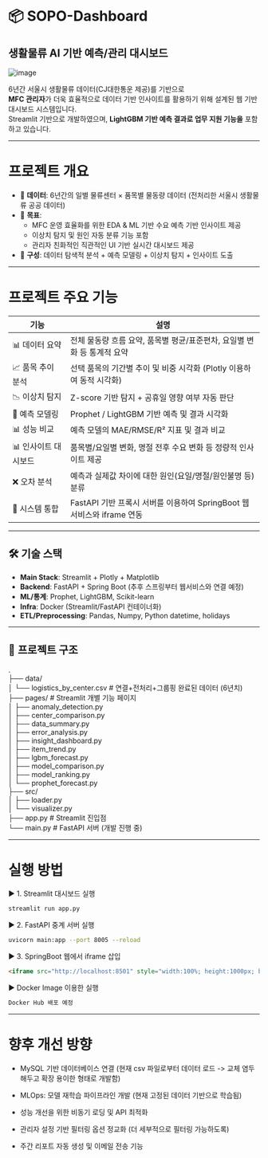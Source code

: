 # 📦 SOPO-Dashboard

## 생활물류 AI 기반 예측/관리 대시보드
![image](https://github.com/user-attachments/assets/7f20dc65-ff28-4e67-ade7-89f2d5430658)



6년간 서울시 생활물류 데이터(CJ대한통운 제공)를 기반으로 <br>
**MFC 관리자**가 더욱 효율적으로 데이터 기반 인사이트를 활용하기 위해 설계된 웹 기반 대시보드 시스템입니다.  <br> 
Streamlit 기반으로 개발하였으며, **LightGBM 기반 예측 결과로 업무 지원 기능을** 포함하고 있습니다.

---

# 프로젝트 개요

- 📅 **데이터**: 6년간의 일별 물류센터 × 품목별 물동량 데이터 (전처리한 서울시 생활물류 공공 데이터)
- 🎯 **목표**: 
  - MFC 운영 효율화를 위한 EDA & ML 기반 수요 예측 기반 인사이트 제공
  - 이상치 탐지 및 원인 자동 분류 기능 포함
  - 관리자 친화적인 직관적인 UI 기반 실시간 대시보드 제공
- 🧱 **구성**: 데이터 탐색적 분석 + 예측 모델링 + 이상치 탐지 + 인사이트 도출

---

# 프로젝트 주요 기능

| 기능 | 설명 |
|------|------|
| 📊 데이터 요약 | 전체 물동량 흐름 요약, 품목별 평균/표준편차, 요일별 변화 등 통계적 요약 |
| 📈 품목 추이 분석 | 선택 품목의 기간별 추이 및 비중 시각화 (Plotly 이용하여 동적 시각화) |
| 📉 이상치 탐지 | Z-score 기반 탐지 + 공휴일 영향 여부 자동 판단 |
| 🧠 예측 모델링 | Prophet / LightGBM 기반 예측 및 결과 시각화 |
| 📊 성능 비교 | 예측 모델의 MAE/RMSE/R² 지표 및 결과 비교 |
| 📊 인사이트 대시보드 | 품목별/요일별 변화, 명절 전후 수요 변화 등 정량적 인사이트 제공 |
| ❌ 오차 분석 | 예측과 실제값 차이에 대한 원인(요일/명절/원인불명 등) 분류 |
| 🧩 시스템 통합 | FastAPI 기반 프록시 서버를 이용하여 SpringBoot 웹서비스와 iframe 연동 |
---


## 🛠 기술 스택

- **Main Stack**: Streamlit + Plotly + Matplotlib
- **Backend**: FastAPI + Spring Boot (추후 스프링부터 웹서비스와 연결 예정)
- **ML/통계**: Prophet, LightGBM, Scikit-learn
- **Infra**: Docker (Streamlit/FastAPI 컨테이너화)
- **ETL/Preprocessing**: Pandas, Numpy, Python datetime, holidays

---

## 📁 프로젝트 구조

.  <br>
├── data/  <br>
│ └── logistics_by_center.csv # 연결+전처리+그룹핑 완료된 데이터 (6년치)  <br>
├── pages/ # Streamlit 개별 기능 페이지 <br>
│ ├── anomaly_detection.py <br>
│ ├── center_comparison.py <br>
│ ├── data_summary.py <br>
│ ├── error_analysis.py <br>
│ ├── insight_dashboard.py <br>
│ ├── item_trend.py <br>
│ ├── lgbm_forecast.py <br>
│ ├── model_comparison.py <br>
│ ├── model_ranking.py <br>
│ └── prophet_forecast.py <br>
├── src/  <br>
│ ├── loader.py <br>
│ └── visualizer.py <br>
├── app.py # Streamlit 진입점 <br>
└── main.py # FastAPI 서버 (개발 진행 중) <br>

---
# 실행 방법

▶︎ 1. Streamlit 대시보드 실행
```bash
streamlit run app.py
```
▶︎ 2. FastAPI 중계 서버 실행
```bash
uvicorn main:app --port 8005 --reload
```
▶︎ 3. SpringBoot 웹에서 iframe 삽입
```html
<iframe src="http://localhost:8501" style="width:100%; height:1000px; border:none;"></iframe>
```
▶︎ Docker Image 이용한 실행
```bash
Docker Hub 배포 예정
```

---

# 향후 개선 방향

- MySQL 기반 데이터베이스 연결 (현재 csv 파일로부터 데이터 로드 -> 교체 염두해두고 확장 용이한 형태로 개발함)

- MLOps: 모델 재학습 파이프라인 개발 (현재 고정된 데이터 기반으로 학습됨)

- 성능 개선을 위한 비동기 로딩 및 API 최적화

- 관리자 설정 기반 필터링 옵션 정교화 (더 세부적으로 필터링 가능하도록)

- 주간 리포트 자동 생성 및 이메일 전송 기능

